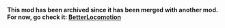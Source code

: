 **This mod has been archived since it has been merged with another mod.** </br>
**For now, go check it: [BetterLocomotion](https://github.com/Louka3000/BetterLocomotion)**

